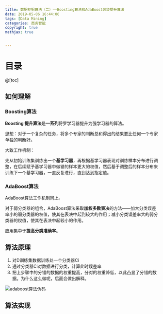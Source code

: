 ```yaml
---
title: 数据挖掘算法（二）——Boosting算法和AdaBoost装袋提升算法
date: 2019-05-06 16:44:06
tags: [Data Mining]
categories: 商务智能
copyright: true
mathjax: true


---
```


# 目录

@[toc]



## 如何理解

### Boosting算法

**Boosting 提升算法**是**一系列**将罗学习器提升为强学习器的算法。

思想：对于一个复杂的任务，将多个专家的判断总和得出的结果要比任何一个专家单独的判断好。

大致工作机制：

先从初始训练集训练出一个**基学习器**，再根据基学习器表现对训练样本分布进行调整，在后续赋予基学习器中做错的样本更大的权值，然后基于调整后的样本分布来训练下一个基学习器，一直反复进行，直到达到指定值。



### AdaBoost算法

AdaBoost算法工作机制同上。

对于弱分类器的组合，AdaBoost算法采取**加权多数表决**的方法——加大分类误差率小的弱分类器的权值，使其在表决中起到较大的作用；减小分类误差率大的弱分类器的权值，使其在表决中起较小的作用。

应用集中于**提高分类准确率**。



## 算法原理

1. 对D训练集数据训练处一个分类器Ci
2. 通过分类器Ci对数据进行分类，计算此时误差率
3. 把上步骤中的分错的数据的权重提高，分对的权重降低，以此凸显了分错的数据。为什么这么做呢，后面会做出解释。

![adaboost算法伪码](https://songzi-blog-pic.oss-cn-hangzhou.aliyuncs.com/1335428125_1739.png)



## 算法实现





